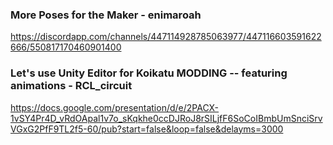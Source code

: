 ### More Poses for the Maker - enimaroah

https://discordapp.com/channels/447114928785063977/447116603591622666/550817170460901400

### Let's use Unity Editor for Koikatu MODDING -- featuring animations - RCL_circuit

https://docs.google.com/presentation/d/e/2PACX-1vSY4Pr4D_vRdOApal1v7o_sKqkhe0ccDJRoJ8rSILjfF6SoCoIBmbUmSnciSrvVGxG2PfF9TL2f5-60/pub?start=false&loop=false&delayms=3000
